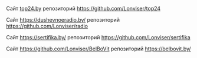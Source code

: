 
Cайт [top24.by](https://top24.by/) репозиторий https://github.com/Lonviser/top24

Сайт https://dushevnoeradio.by/ репозиторий https://github.com/Lonviser/radio

Cайт https://sertifika.by/ репозиторий  https://github.com/Lonviser/sertifika

Сайт https://github.com/Lonviser/BelBoVit  репозиторий  https://belbovit.by/
